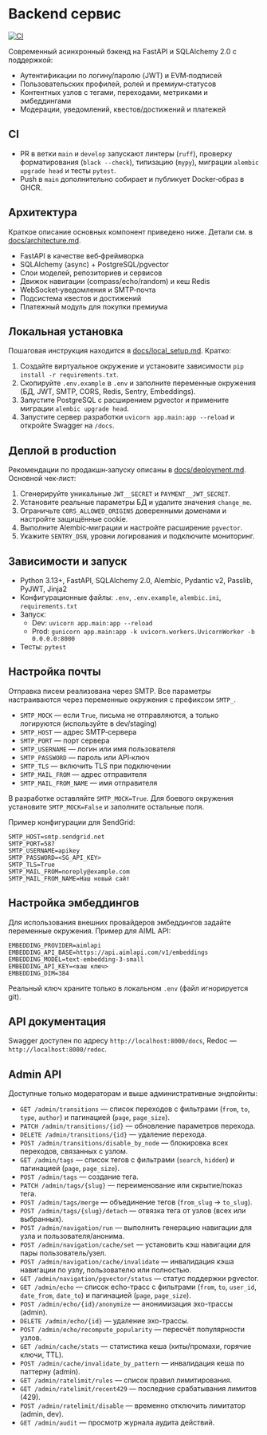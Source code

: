 # Backend сервис

[![CI](https://github.com/OWNER/REPO/actions/workflows/ci.yml/badge.svg)](https://github.com/OWNER/REPO/actions/workflows/ci.yml)

Современный асинхронный бэкенд на FastAPI и SQLAlchemy 2.0 с поддержкой:
- Аутентификации по логину/паролю (JWT) и EVM‑подписей
- Пользовательских профилей, ролей и премиум‑статусов
- Контентных узлов с тегами, переходами, метриками и эмбеддингами
- Модерации, уведомлений, квестов/достижений и платежей

## CI

- PR в ветки `main` и `develop` запускают линтеры (`ruff`), проверку форматирования (`black --check`), типизацию (`mypy`), миграции `alembic upgrade head` и тесты `pytest`.
- Push в `main` дополнительно собирает и публикует Docker‑образ в GHCR.

## Архитектура
Краткое описание основных компонент приведено ниже. Детали см. в [docs/architecture.md](docs/architecture.md).

- FastAPI в качестве веб‑фреймворка
- SQLAlchemy (async) + PostgreSQL/pgvector
- Слои моделей, репозиториев и сервисов
- Движок навигации (compass/echo/random) и кеш Redis
- WebSocket‑уведомления и SMTP‑почта
- Подсистема квестов и достижений
- Платежный модуль для покупки премиума

## Локальная установка
Пошаговая инструкция находится в [docs/local_setup.md](docs/local_setup.md). Кратко:
1. Создайте виртуальное окружение и установите зависимости `pip install -r requirements.txt`.
2. Скопируйте `.env.example` в `.env` и заполните переменные окружения (БД, JWT, SMTP, CORS, Redis, Sentry, Embeddings).
3. Запустите PostgreSQL с расширением pgvector и примените миграции `alembic upgrade head`.
4. Запустите сервер разработки `uvicorn app.main:app --reload` и откройте Swagger на `/docs`.

## Деплой в production
Рекомендации по продакшн‑запуску описаны в [docs/deployment.md](docs/deployment.md). Основной чек‑лист:
1. Сгенерируйте уникальные `JWT__SECRET` и `PAYMENT__JWT_SECRET`.
2. Установите реальные параметры БД и удалите значения `change_me`.
3. Ограничьте `CORS_ALLOWED_ORIGINS` доверенными доменами и настройте защищённые cookie.
4. Выполните Alembic‑миграции и настройте расширение `pgvector`.
5. Укажите `SENTRY_DSN`, уровни логирования и подключите мониторинг.

## Зависимости и запуск
- Python 3.13+, FastAPI, SQLAlchemy 2.0, Alembic, Pydantic v2, Passlib, PyJWT, Jinja2
- Конфигурационные файлы: `.env`, `.env.example`, `alembic.ini`, `requirements.txt`
- Запуск:
  - Dev: `uvicorn app.main:app --reload`
  - Prod: `gunicorn app.main:app -k uvicorn.workers.UvicornWorker -b 0.0.0.0:8000`
- Тесты: `pytest`

## Настройка почты
Отправка писем реализована через SMTP. Все параметры настраиваются через переменные окружения с префиксом `SMTP_`.

- `SMTP_MOCK` — если `True`, письма не отправляются, а только логируются (используйте в dev/staging)
- `SMTP_HOST` — адрес SMTP‑сервера
- `SMTP_PORT` — порт сервера
- `SMTP_USERNAME` — логин или имя пользователя
- `SMTP_PASSWORD` — пароль или API‑ключ
- `SMTP_TLS` — включить TLS при подключении
- `SMTP_MAIL_FROM` — адрес отправителя
- `SMTP_MAIL_FROM_NAME` — имя отправителя

В разработке оставляйте `SMTP_MOCK=True`. Для боевого окружения установите `SMTP_MOCK=False` и заполните остальные поля.

Пример конфигурации для SendGrid:
```
SMTP_HOST=smtp.sendgrid.net
SMTP_PORT=587
SMTP_USERNAME=apikey
SMTP_PASSWORD=<SG_API_KEY>
SMTP_TLS=True
SMTP_MAIL_FROM=noreply@example.com
SMTP_MAIL_FROM_NAME=Наш новый сайт
```

## Настройка эмбеддингов
Для использования внешних провайдеров эмбеддингов задайте переменные окружения. Пример для AIML API:
```
EMBEDDING_PROVIDER=aimlapi
EMBEDDING_API_BASE=https://api.aimlapi.com/v1/embeddings
EMBEDDING_MODEL=text-embedding-3-small
EMBEDDING_API_KEY=<ваш ключ>
EMBEDDING_DIM=384
```
Реальный ключ храните только в локальном `.env` (файл игнорируется git).

## API документация
Swagger доступен по адресу `http://localhost:8000/docs`, Redoc — `http://localhost:8000/redoc`.

## Admin API

Доступные только модераторам и выше административные эндпойнты:

- `GET /admin/transitions` — список переходов с фильтрами (`from`, `to`, `type`, `author`) и пагинацией (`page`, `page_size`).
- `PATCH /admin/transitions/{id}` — обновление параметров перехода.
- `DELETE /admin/transitions/{id}` — удаление перехода.
- `POST /admin/transitions/disable_by_node` — блокировка всех переходов, связанных с узлом.
- `GET /admin/tags` — список тегов с фильтрами (`search`, `hidden`) и пагинацией (`page`, `page_size`).
- `POST /admin/tags` — создание тега.
- `PATCH /admin/tags/{slug}` — переименование или скрытие/показ тега.
- `POST /admin/tags/merge` — объединение тегов (`from_slug` → `to_slug`).
- `POST /admin/tags/{slug}/detach` — отвязка тега от узлов (всех или выбранных).
- `POST /admin/navigation/run` — выполнить генерацию навигации для узла и пользователя/анонима.
- `POST /admin/navigation/cache/set` — установить кэш навигации для пары пользователь/узел.
- `POST /admin/navigation/cache/invalidate` — инвалидация кэша навигации по узлу, пользователю или полностью.
- `GET /admin/navigation/pgvector/status` — статус поддержки pgvector.
- `GET /admin/echo` — список echo-трасс с фильтрами (`from`, `to`, `user_id`, `date_from`, `date_to`) и пагинацией (`page`, `page_size`).
- `POST /admin/echo/{id}/anonymize` — анонимизация эхо-трассы (admin).
- `DELETE /admin/echo/{id}` — удаление эхо-трассы.
- `POST /admin/echo/recompute_popularity` — пересчёт популярности узлов.
- `GET /admin/cache/stats` — статистика кеша (хиты/промахи, горячие ключи, TTL).
- `POST /admin/cache/invalidate_by_pattern` — инвалидация кеша по паттерну (admin).
- `GET /admin/ratelimit/rules` — список правил лимитирования.
- `GET /admin/ratelimit/recent429` — последние срабатывания лимитов (429).
- `POST /admin/ratelimit/disable` — временно отключить лимитатор (admin, dev).
- `GET /admin/audit` — просмотр журнала аудита действий.
